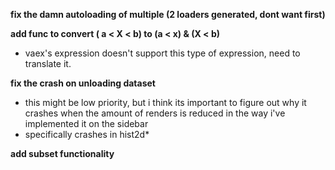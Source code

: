 **fix the damn autoloading of multiple (2 loaders generated, dont want first)**

**add func to convert ( a < X < b) to (a < x) & (X < b)**
  - vaex's expression doesn't support this type of expression, need to translate it.

**fix the crash on unloading dataset**
- this might be low priority, but i think its important to figure out why it crashes when the amount of renders is reduced in the way i've implemented it on the sidebar
- specifically crashes in hist2d*

**add subset functionality**
